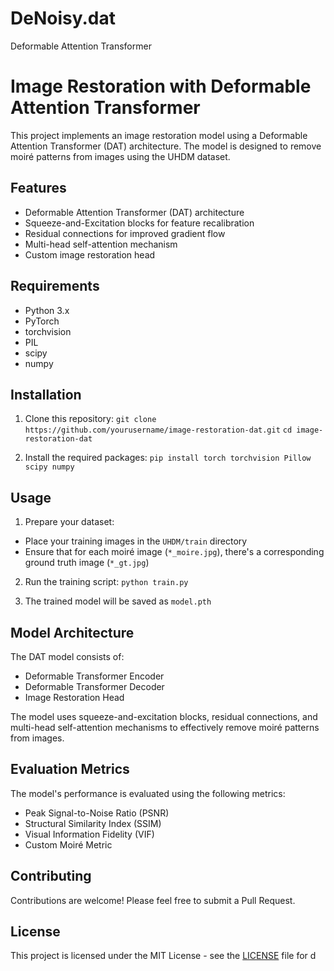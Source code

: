 # DeNoisy.dat
Deformable Attention Transformer

# Image Restoration with Deformable Attention Transformer

This project implements an image restoration model using a Deformable Attention Transformer (DAT) architecture. The model is designed to remove moiré patterns from images using the UHDM dataset.

## Features

- Deformable Attention Transformer (DAT) architecture
- Squeeze-and-Excitation blocks for feature recalibration
- Residual connections for improved gradient flow
- Multi-head self-attention mechanism
- Custom image restoration head

## Requirements

- Python 3.x
- PyTorch
- torchvision
- PIL
- scipy
- numpy

## Installation

1. Clone this repository:
`git clone https://github.com/yourusername/image-restoration-dat.git`
`cd image-restoration-dat`

2. Install the required packages:
`pip install torch torchvision Pillow scipy numpy`

## Usage

1. Prepare your dataset:
- Place your training images in the `UHDM/train` directory
- Ensure that for each moiré image (`*_moire.jpg`), there's a corresponding ground truth image (`*_gt.jpg`)

2. Run the training script:
`python train.py`

3. The trained model will be saved as `model.pth`

## Model Architecture

The DAT model consists of:
- Deformable Transformer Encoder
- Deformable Transformer Decoder
- Image Restoration Head

The model uses squeeze-and-excitation blocks, residual connections, and multi-head self-attention mechanisms to effectively remove moiré patterns from images.

## Evaluation Metrics

The model's performance is evaluated using the following metrics:
- Peak Signal-to-Noise Ratio (PSNR)
- Structural Similarity Index (SSIM)
- Visual Information Fidelity (VIF)
- Custom Moiré Metric

## Contributing

Contributions are welcome! Please feel free to submit a Pull Request.

## License

This project is licensed under the MIT License - see the [LICENSE](LICENSE) file for d
